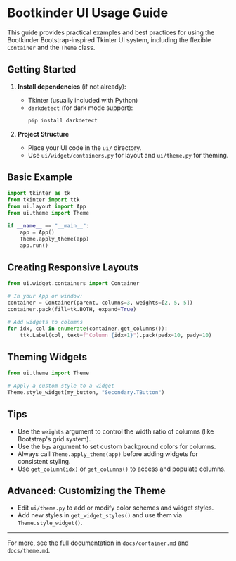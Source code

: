 # Bootkinder UI Usage Guide

This guide provides practical examples and best practices for using the Bootkinder Bootstrap-inspired Tkinter UI system, including the flexible `Container` and the `Theme` class.

## Getting Started

1. **Install dependencies** (if not already):
   - Tkinter (usually included with Python)
   - `darkdetect` (for dark mode support):
     ```sh
     pip install darkdetect
     ```

2. **Project Structure**
   - Place your UI code in the `ui/` directory.
   - Use `ui/widget/containers.py` for layout and `ui/theme.py` for theming.

## Basic Example

```python
import tkinter as tk
from tkinter import ttk
from ui.layout import App
from ui.theme import Theme

if __name__ == "__main__":
    app = App()
    Theme.apply_theme(app)
    app.run()
```

## Creating Responsive Layouts

```python
from ui.widget.containers import Container

# In your App or window:
container = Container(parent, columns=3, weights=[2, 5, 5])
container.pack(fill=tk.BOTH, expand=True)

# Add widgets to columns
for idx, col in enumerate(container.get_columns()):
    ttk.Label(col, text=f"Column {idx+1}").pack(padx=10, pady=10)
```

## Theming Widgets

```python
from ui.theme import Theme

# Apply a custom style to a widget
Theme.style_widget(my_button, "Secondary.TButton")
```

## Tips
- Use the `weights` argument to control the width ratio of columns (like Bootstrap's grid system).
- Use the `bgs` argument to set custom background colors for columns.
- Always call `Theme.apply_theme(app)` before adding widgets for consistent styling.
- Use `get_column(idx)` or `get_columns()` to access and populate columns.

## Advanced: Customizing the Theme
- Edit `ui/theme.py` to add or modify color schemes and widget styles.
- Add new styles in `get_widget_styles()` and use them via `Theme.style_widget()`.

---
For more, see the full documentation in `docs/container.md` and `docs/theme.md`.
